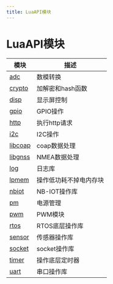 ```yaml
---
title: LuaAPI模块
---
```


# LuaAPI模块

模块 | 描述
---|----
[adc](luat_lib_adc.md) | 数模转换
[crypto](luat_lib_crypto.md) | 加解密和hash函数
[disp](luat_lib_disp.md) | 显示屏控制
[gpio](luat_lib_gpio.md) | GPIO操作
[http](luat_lib_http.md) | 执行http请求
[i2c](luat_lib_i2c.md) | I2C操作
[libcoap](luat_lib_libcoap.md) | coap数据处理
[libgnss](luat_lib_libgnss.md) | NMEA数据处理
[log](luat_lib_log.md) | 日志库
[lpmem](luat_lib_lpmem.md) | 操作低功耗不掉电内存块
[nbiot](luat_lib_nbiot.md) | NB-IOT操作库
[pm](luat_lib_pm.md) | 电源管理
[pwm](luat_lib_pwm.md) | PWM模块
[rtos](luat_lib_rtos.md) | RTOS底层操作库
[sensor](luat_lib_sensor.md) | 传感器操作库
[socket](luat_lib_socket.md) | socket操作库
[timer](luat_lib_timer.md) | 操作底层定时器
[uart](luat_lib_uart.md) | 串口操作库
 